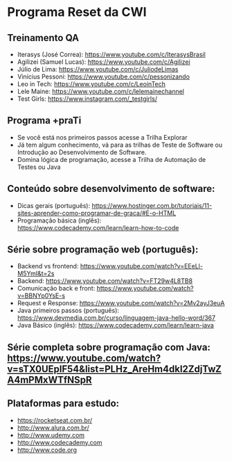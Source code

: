 # Programa Reset da CWI

## Treinamento QA

* Iterasys (José Correa): https://www.youtube.com/c/IterasysBrasil
* Agilizei (Samuel Lucas): https://www.youtube.com/c/Agilizei
* Júlio de Lima: https://www.youtube.com/c/JuliodeLimas
* Vinícius Pessoni: https://www.youtube.com/c/pessonizando
* Leo in Tech: https://www.youtube.com/c/LeoinTech
* Lele Maine: https://www.youtube.com/c/lelemainechannel
* Test Girls: https://www.instagram.com/_testgirls/

## Programa +praTi

* Se você está nos primeiros passos acesse a Trilha Explorar
* Já tem algum conhecimento, vá para as trilhas de Teste de Software ou Introdução ao Desenvolvimento de Software.
* Domina lógica de programação, acesse a Trilha de Automação de Testes ou Java

## Conteúdo sobre desenvolvimento de software:
* Dicas gerais (português): https://www.hostinger.com.br/tutoriais/11-sites-aprender-como-programar-de-graca/#E-o-HTML
* Programação básica (inglês): https://www.codecademy.com/learn/learn-how-to-code

## Série sobre programação web (português):
* Backend vs frontend: https://www.youtube.com/watch?v=EEeLl-M5YmI&t=2s
* Backend: https://www.youtube.com/watch?v=FT29w4L8TB8
* Comunicação back e front: https://www.youtube.com/watch?v=BBNYp0YsE-s
* Request e Response: https://www.youtube.com/watch?v=2Mv2ayJ3euA
* Java primeiros passos (português): https://www.devmedia.com.br/curso/linguagem-java-hello-word/367
* Java Básico (inglês): https://www.codecademy.com/learn/learn-java

## Série completa sobre programação com Java: https://www.youtube.com/watch?v=sTX0UEplF54&list=PLHz_AreHm4dkI2ZdjTwZA4mPMxWTfNSpR

## Plataformas para estudo:
* https://rocketseat.com.br/
* http://www.alura.com.br/
* http://www.udemy.com
* http://www.codecademy.com
* http://www.code.org
